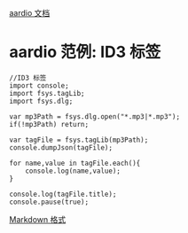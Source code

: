 [aardio 文档](../../../index.htm "aardio 编程语言文档首页")

# aardio 范例: ID3 标签

```aardio aardio
//ID3 标签
import console;
import fsys.tagLib;
import fsys.dlg;

var mp3Path = fsys.dlg.open("*.mp3|*.mp3");
if(!mp3Path) return;

var tagFile = fsys.tagLib(mp3Path);
console.dumpJson(tagFile);

for name,value in tagFile.each(){
    console.log(name,value);
}

console.log(tagFile.title);
console.pause(true);

```

[Markdown 格式](https://www.aardio.com/zh-cn/doc/example/Media/Audio/ID3.md)

